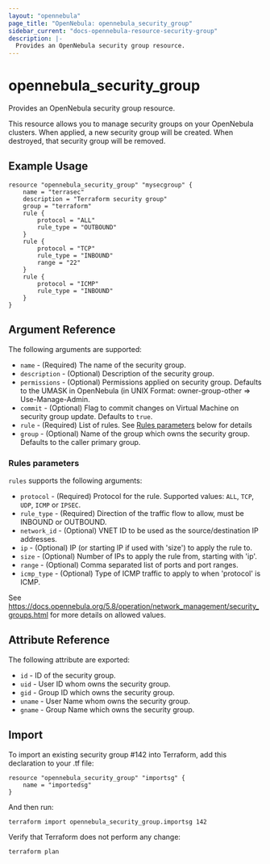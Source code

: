 ```yaml
---
layout: "opennebula"
page_title: "OpenNebula: opennebula_security_group"
sidebar_current: "docs-opennebula-resource-security-group"
description: |-
  Provides an OpenNebula security group resource.
---
```


# opennebula_security_group

Provides an OpenNebula security group resource.

This resource allows you to manage security groups on your OpenNebula clusters. When applied,
a new security group will be created. When destroyed, that security group will be removed.

## Example Usage

```hcl
resource "opennebula_security_group" "mysecgroup" {
    name = "terrasec"
    description = "Terraform security group"
    group = "terraform"
    rule {
        protocol = "ALL"
        rule_type = "OUTBOUND"
    }
    rule {
        protocol = "TCP"
        rule_type = "INBOUND"
        range = "22"
    }
    rule {
        protocol = "ICMP"
        rule_type = "INBOUND"
    }
}
```

## Argument Reference

The following arguments are supported:

* `name` - (Required) The name of the security group.
* `description` - (Optional) Description of the security group.
* `permissions` - (Optional) Permissions applied on security group. Defaults to the UMASK in OpenNebula (in UNIX Format: owner-group-other => Use-Manage-Admin.
* `commit` - (Optional) Flag to commit changes on Virtual Machine on security group update. Defaults to `true`.
* `rule` - (Required) List of rules. See [Rules parameters](#rules) below for details
* `group` - (Optional) Name of the group which owns the security group. Defaults to the caller primary group.

### Rules parameters

`rules` supports the following arguments:

* `protocol` - (Required) Protocol for the rule. Supported values: `ALL`, `TCP`, `UDP`, `ICMP` or `IPSEC`.
* `rule_type` - (Required) Direction of the traffic flow to allow, must be INBOUND or OUTBOUND.
* `network_id` - (Optional) VNET ID to be used as the source/destination IP addresses.
* `ip` - (Optional) IP (or starting IP if used with 'size') to apply the rule to.
* `size` - (Optional) Number of IPs to apply the rule from, starting with 'ip'.
* `range` - (Optional) Comma separated list of ports and port ranges.
* `icmp_type` - (Optional) Type of ICMP traffic to apply to when 'protocol' is ICMP.

See https://docs.opennebula.org/5.8/operation/network_management/security_groups.html for more details on allowed values.


## Attribute Reference

The following attribute are exported:
* `id` - ID of the security group.
* `uid` - User ID whom owns the security group.
* `gid` - Group ID which owns the security group.
* `uname` - User Name whom owns the security group.
* `gname` - Group Name which owns the security group.

## Import

To import an existing security group #142 into Terraform, add this declaration to your .tf file:

```hcl
resource "opennebula_security_group" "importsg" {
    name = "importedsg"
}
```

And then run:

```
terraform import opennebula_security_group.importsg 142
```

Verify that Terraform does not perform any change:

```
terraform plan
```
